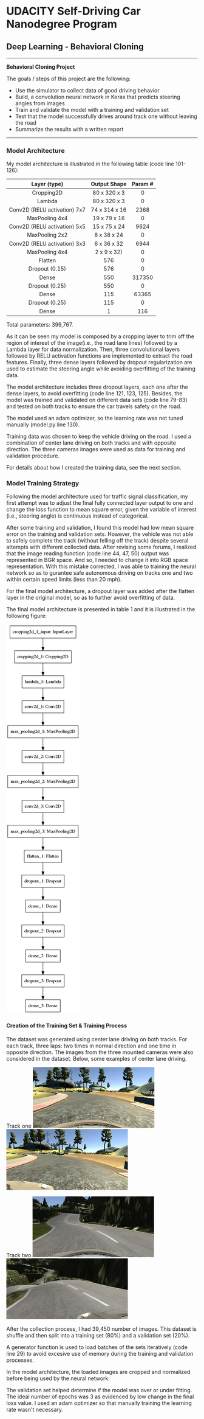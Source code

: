 # UDACITY Self-Driving Car Nanodegree Program

## Deep Learning - Behavioral Cloning
---

**Behavioral Cloning Project**

The goals / steps of this project are the following:
* Use the simulator to collect data of good driving behavior
* Build, a convolution neural network in Keras that predicts steering angles from images
* Train and validate the model with a training and validation set
* Test that the model successfully drives around track one without leaving the road
* Summarize the results with a written report

---

[//]: # (Image References)

[image1]: ./model.png "Model Architecture"
[image2]: ./IMG_examples/img_1.jpg "Track one"
[image3]: ./IMG_examples/img_2.jpg "Track one"
[image4]: ./IMG_examples/img_3.jpg "Track two"
[image5]: ./IMG_examples/img_4.jpg "Track two"

### Model Architecture

My model architecture is illustrated in the following table (code line 101-126):

| Layer (type)         |       Output Shape            |  Param #                        |
|:----------------------:|:-------------------------------:|:------------------------------:|
| Cropping2D         |   80 x 320 x 3 |   0                             |
| Lambda  |          80 x 320 x 3  |   0 |
| Conv2D (RELU activation) 7x7   |         74 x 314 x 16 |      2368 |
| MaxPooling 4x4 | 19 x 79 x 16  |  0 |
| Conv2D (RELU activation) 5x5 |          15 x 75 x 24   |     9624 | 
| MaxPooling 2x2 | 8 x 38 x 24   |      0 |
| Conv2D (RELU activation) 3x3 |  6 x 36 x 32  |    6944 |
| MaxPooling 4x4 | 2 x 9 x 32)  |        0| 
|Flatten     |     576    |       0 |
| Dropout (0.15) |     576  |               0|
| Dense       |       550  |              317350|
| Dropout (0.25) |        550 |                0 |
| Dense    |          115  |             63365 |
| Dropout (0.25) |       115 |              0 |
| Dense       |     1      |           116 |

Total parameters: 399,767.

As it can be seen my model is composed by a cropping layer to trim off the region of interest of the image(i.e., the road lane lines) followed by a Lambda layer for data normalization. Then, three convolutional layers followed by RELU activation functions are implemented to extract the road features. Finally, three dense layers followed by dropout regularization are used to estimate the steering angle while avoiding overfitting of the training data. 

The model architecture includes three dropout layers, each one after the dense layers, to avoid overfitting (code line 121, 123, 125). Besides, the model was trained and validated on different data sets (code line 79-83) and tested on both tracks to ensure the car travels safety on the road.

The model used an adam optimizer, so the learning rate was not tuned manually (model.py line 130).

Training data was chosen to keep the vehicle driving on the road. I used a combination of center lane driving on both tracks and with opposite direction. The three cameras images were used as data for training and validation procedure.

For details about how I created the training data, see the next section. 

### Model Training Strategy

Following the model architecture used for traffic signal classification, my first attempt was to adjust the final fully connected layer output to one and change the loss function to mean square error, given the variable of interest (i.e., steering angle) is continuous instead of categorical.

After some training and validation, I found this model had low mean square error on the training and validation sets. However, the vehicle was not able to safely complete the track (without felling off the track) despite several attempts with different collected data. After revising some forums, I realized that the image reading function (code line 44, 47, 50) output was represented in BGR space. And so, I needed to change it into RGB space representation. With this mistake corrected, I was able to training the neural network so as to gurantee safe autonomous driving on tracks one and two within certain speed limits (less than 20 mph). 

For the final model architecture, a dropout layer was added after the flatten layer in the original model, so as to further avoid overfitting of data.

The final model architecture is presented in table 1 and it is illustrated in the following figure:

![alt text][image1]

#### Creation of the Training Set & Training Process

The dataset was generated using center lane driving on both tracks. For each track, three laps: two times in normal direction and one time in opposite direction. The images from the three mounted cameras were also considered in the dataset. Below, some examples of center lane driving.

Track one
![alt text][image2]
![alt text][image3]

Track two
![alt text][image4]
![alt text][image5]

After the collection process, I had 39,450 number of images. This dataset is shuffle and then split into a training set (80%) and a validation set (20%). 

A generator function is used to load batches of the sets iteratively (code line 29) to avoid excesive use of memory during the training and validation processes.

In the model architecture, the loaded images are cropped and normalized before being used by the neural network.

The validation set helped determine if the model was over or under fitting. The ideal number of epochs was 3 as evidenced by low change in the final loss value. I used an adam optimizer so that manually training the learning rate wasn't necessary.

